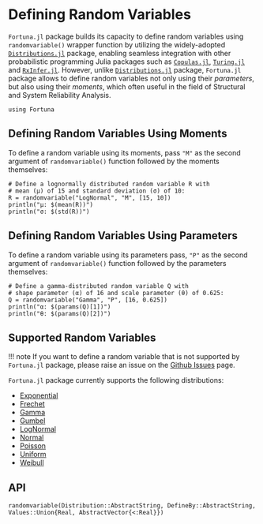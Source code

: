 # Defining Random Variables

`Fortuna.jl` package builds its capacity to define random variables using `randomvariable()` wrapper function by utilizing the widely-adopted [`Distributions.jl`](https://github.com/JuliaStats/Distributions.jl) package, enabling seamless integration with other probabilistic programming Julia packages such as [`Copulas.jl`](https://github.com/lrnv/Copulas.jl), [`Turing.jl`](https://github.com/TuringLang/Turing.jl) and [`RxInfer.jl`](https://github.com/biaslab/RxInfer.jl). However, unlike [`Distributions.jl`](https://github.com/JuliaStats/Distributions.jl) package, `Fortuna.jl` package allows to define random variables not only using their *parameters*, but also using their *moments*, which often useful in the field of Structural and System Reliability Analysis.

```@setup generate_rv
using Fortuna
```

## Defining Random Variables Using Moments

To define a random variable using its moments, pass `"M"` as the second argument of `randomvariable()` function followed by the moments themselves:

```@example generate_rv
# Define a lognormally distributed random variable R with 
# mean (μ) of 15 and standard deviation (σ) of 10:
R = randomvariable("LogNormal", "M", [15, 10])
println("μ: $(mean(R))")
println("σ: $(std(R))")
```

## Defining Random Variables Using Parameters

To define a random variable using its parameters pass, `"P"` as the second argument of `randomvariable()` function followed by the parameters themselves:

```@example generate_rv
# Define a gamma-distributed random variable Q with 
# shape parameter (α) of 16 and scale parameter (θ) of 0.625:
Q = randomvariable("Gamma", "P", [16, 0.625])
println("α: $(params(Q)[1])")
println("θ: $(params(Q)[2])")
```

## Supported Random Variables

!!! note
    If you want to define a random variable that is not supported by `Fortuna.jl` package, please raise an issue on the [Github Issues](https://github.com/akchurinda/Fortuna.jl/issues) page.

`Fortuna.jl` package currently supports the following distributions:
- [Exponential](https://juliastats.org/Distributions.jl/latest/univariate/#Distributions.Exponential)
- [Frechet](https://juliastats.org/Distributions.jl/stable/univariate/#Distributions.Frechet)
- [Gamma](https://juliastats.org/Distributions.jl/latest/univariate/#Distributions.Gamma)
- [Gumbel](https://juliastats.org/Distributions.jl/latest/univariate/#Distributions.Gumbel)
- [LogNormal](https://juliastats.org/Distributions.jl/latest/univariate/#Distributions.LogNormal)
- [Normal](https://juliastats.org/Distributions.jl/latest/univariate/#Distributions.Normal)
- [Poisson](https://juliastats.org/Distributions.jl/latest/univariate/#Distributions.Poisson)
- [Uniform](https://juliastats.org/Distributions.jl/latest/univariate/#Distributions.Uniform)
- [Weibull](https://juliastats.org/Distributions.jl/latest/univariate/#Distributions.Weibull)

## API

```@docs
randomvariable(Distribution::AbstractString, DefineBy::AbstractString, Values::Union{Real, AbstractVector{<:Real}})
```
